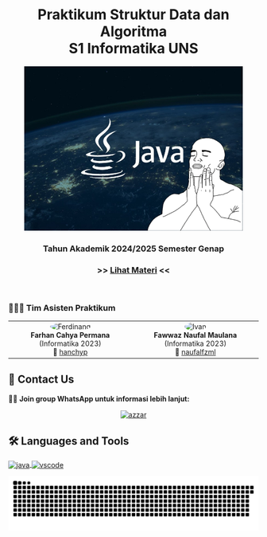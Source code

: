 <h1 align="center"> Praktikum Struktur Data dan Algoritma <br /> S1 Informatika UNS </h1>
<p align ="center">  <img width = "440" height "248" src = "Material\coverRepo.png" </p>
<h3 align="center"> Tahun Akademik 2024/2025 Semester Genap </h3>
<h3 align ="center">  >> <a align = "center" href = "Material\DaftarMateri.md"> 
<span align="center">Lihat Materi</span></a> << </h3>

<br>

### 🧖🏻‍♂️ Tim Asisten Praktikum

<div align="center">
<table align="center">
  <tr>
    <td align="center">
      <img src="https://github.com/hanchyp.png" width="100" height="100" style="border-radius:50%;" alt="Ferdinand"/>
      <br><b>Farhan Cahya Permana</b> (Informatika 2023)  
      <br>🚀 <a href="https://github.com/hanchyp" target="_blank">hanchyp</a>
    </td>
    <td align="center">
      <img src="https://github.com/naufalfzml.png" width="100" height="100" style="border-radius:50%;" alt="Ivan"/>
      <br><b>Fawwaz Naufal Maulana</b> (Informatika 2023)  
      <br>🚀 <a href="https://github.com/ifwhy" target="_blank">naufalfzml</a>
    </td>
  </tr>
</table>
</div>

## 💬 Contact Us

🤙🏻 **Join group WhatsApp untuk informasi lebih lanjut:**
<p align="center">
  <a href="https://chat.whatsapp.com/E92gVDf1tChG1ZSiBYvFcc" target="blank"><img align="center"
         src="https://img.shields.io/badge/whatsapp-4B7F1.svg?style=for-the-badge&logo=whatsapp&logoColor=white"
         alt="azzar" height="30"/></a>
</p>

## 🛠️ Languages and Tools
<p align="left">
  <a href="https://www.w3schools.com/java/" target="_blank" rel="noreferrer">
    <img src="https://raw.githubusercontent.com/bablubambal/All_logo_and_pictures/1ac69ce5fbc389725f16f989fa53c62d6e1b4883/programming%20languages/java.svg" alt="java" height="50" width="50" style="vertical-align: middle;" />
  </a>
  <a href="https://code.visualstudio.com/download" target="_blank" rel="noreferrer">
    <img src="https://raw.githubusercontent.com/bablubambal/All_logo_and_pictures/62487087dc4f4f5efee637addbc67a16dd374bf6/text%20editors/vscode.svg" alt="vscode" height="50" width="50" style="vertical-align: middle;" />
  </a>
</p>

![snake gif](https://github.com/TekyaygilFethi/TekyaygilFethi/blob/output/github-contribution-grid-snake.svg)